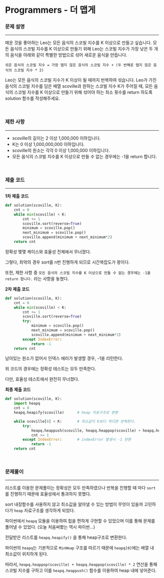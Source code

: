 # Programmers - 더 맵게

### 문제 설명
---
매운 것을 좋아하는 Leo는 모든 음식의 스코빌 지수를 K 이상으로 만들고 싶습니다. 모든 음식의 스코빌 지수를 K 이상으로 만들기 위해 Leo는 스코빌 지수가 가장 낮은 두 개의 음식을 아래와 같이 특별한 방법으로 섞어 새로운 음식을 만듭니다.

`섞은 음식의 스코빌 지수 = 가장 맵지 않은 음식의 스코빌 지수 + (두 번째로 맵지 않은 음식의 스코빌 지수 * 2)`

Leo는 모든 음식의 스코빌 지수가 K 이상이 될 때까지 반복하여 섞습니다.
Leo가 가진 음식의 스코빌 지수를 담은 배열 scoville과 원하는 스코빌 지수 K가 주어질 때, 모든 음식의 스코빌 지수를 K 이상으로 만들기 위해 섞어야 하는 최소 횟수를 return 하도록 solution 함수를 작성해주세요.

<br>

### 제한 사항
---

- scoville의 길이는 2 이상 1,000,000 이하입니다.
- K는 0 이상 1,000,000,000 이하입니다.
- scoville의 원소는 각각 0 이상 1,000,000 이하입니다.
- 모든 음식의 스코빌 지수를 K 이상으로 만들 수 없는 경우에는 -1을 return 합니다.

<br>

### 제출 코드
---

**1차 제출 코드**
```python
def solution(scoville, K):
    cnt = 0
    while min(scoville) < K:
        cnt += 1
        scoville.sort(reverse=True)
        minimum = scoville.pop()
        next_minimum = scoville.pop()
        scoville.append(minimum + next_minimum*2)
    return cnt
```

정확성 몇몇 케이스와 효율성 전체에서 무너졌다.

그렇다, 최악의 경우 sort를 n번 진행하게 되므로 시간복잡도가 꽝이다.

또한, 제한 사항 중 `모든 음식의 스코빌 지수를 K 이상으로 만들 수 없는 경우에는 -1을 return 합니다.` 라는 사항을 놓쳤다.

**2차 제출 코드**
```python
def solution(scoville, K):
    cnt = 0
    while min(scoville) < K:
        cnt += 1
        scoville.sort(reverse=True)
        try:
            minimum = scoville.pop()
            next_minimum = scoville.pop()
            scoville.append(minimum + next_minimum*2)
        except IndexError:
            return -1
    return cnt
```

남아있는 원소가 없어서 인덱스 에러가 발생할 경우, -1을 리턴한다.

위 코드의 경우에는 정확성 테스트는 모두 만족한다.

다만, 효율성 테스트에서 완전히 무너졌다.

**최종 제출 코드**
```python
def solution(scoville, K):
    import heapq
    cnt = 0
    heapq.heapify(scoville)      # heap 자료구조로 변환

    while scoville[0] < K:       # 최소값이 K보다 작다면 반복한다.
        try:
            heapq.heappush(scoville, heapq.heappop(scoville) + heapq.heappop(scoville) * 2)         # 최소값 + 다음 최소값 * 2 를 heap에 push
            cnt += 1
        except IndexError:       # indexError 발생시 -1 반환
            return -1
    return cnt
```

<br>

### 문제풀이
---

리스트를 이용한 문제풀이는 정확성은 모두 만족하였으나 반복을 진행할 때 마다 `sort`를 진행하기 때문에 효율성에서 통과하지 못했다.

sort 내장함수를 사용하지 않고 최소값을 알아낼 수 있는 방법이 무엇이 있을까 고민하다가 `heap` 자료구조를 생각하게 되었다.

파이썬에서 `heapq` 모듈을 이용하여 힙을 편하게 구현할 수 있었으며 이를 통해 문제를 풀어낼 수 있었다. (오늘 처음써봤는 역시 파이썬...)

전달받은 리스트를 `heapq.heapify()` 을 통해 heap구조로 변환한다.

파이썬의 `heapq`는 기본적으로 `MinHeap` 구조를 따르기 때문에 `heapq[0]`에는 배열 내 최소값이 위치하게 된다.

따라서, `heapq.heappop(scoville) + heapq.heappop(scoville) * 2` 연산을 통해 스코빌 지수를 구하고 이를 `heapq.heappush()` 함수를 이용하여 heap 내에 넣어준다.



